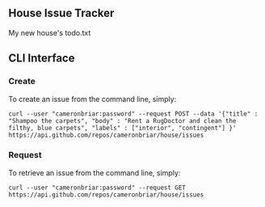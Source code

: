 ## House Issue Tracker
My new house's todo.txt

## CLI Interface

### Create
To create an issue from the command line, simply:

    curl --user "cameronbriar:password" --request POST --data '{"title" : "Shampoo the carpets", "body" : "Rent a RugDoctor and clean the filthy, blue carpets", "labels" : ["interior", "contingent"] }' https://api.github.com/repos/cameronbriar/house/issues

### Request
To retrieve an issue from the command line, simply:

    curl --user "cameronbriar:password" --request GET https://api.github.com/repos/cameronbriar/house/issues
